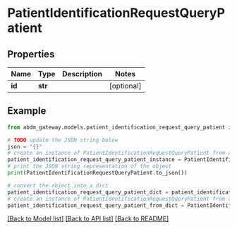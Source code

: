 # PatientIdentificationRequestQueryPatient


## Properties

Name | Type | Description | Notes
------------ | ------------- | ------------- | -------------
**id** | **str** |  | [optional] 

## Example

```python
from abdm_gateway.models.patient_identification_request_query_patient import PatientIdentificationRequestQueryPatient

# TODO update the JSON string below
json = "{}"
# create an instance of PatientIdentificationRequestQueryPatient from a JSON string
patient_identification_request_query_patient_instance = PatientIdentificationRequestQueryPatient.from_json(json)
# print the JSON string representation of the object
print(PatientIdentificationRequestQueryPatient.to_json())

# convert the object into a dict
patient_identification_request_query_patient_dict = patient_identification_request_query_patient_instance.to_dict()
# create an instance of PatientIdentificationRequestQueryPatient from a dict
patient_identification_request_query_patient_from_dict = PatientIdentificationRequestQueryPatient.from_dict(patient_identification_request_query_patient_dict)
```
[[Back to Model list]](../README.md#documentation-for-models) [[Back to API list]](../README.md#documentation-for-api-endpoints) [[Back to README]](../README.md)


